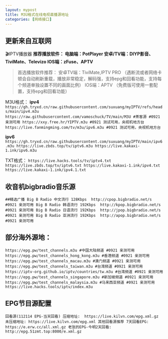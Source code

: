 ```yaml
---
layout: mypost
title: M3U格式在线电视直播源地址
categories: [网络接口]
---
```


## 更新来自互联网
🎬IPTV播放器
**推荐播放软件： 电脑端：PotPlayer 安卓/TV端：DIYP影音、TiviMate、Televizo IOS端：zFuse、APTV**

>首选播放软件推荐： 安卓TV端：TiviMate,IPTV PRO （遇断流或者网络卡顿会自动刷新重载，播放非常稳定，解码强，支持epg和回看功能，支持每个频道单独设置不同的画面比例） IOS端：APTV （免费版可使用一套配置，支持epg和回看功能）

M3U格式：
**ipv4**
`https://gh.tryxd.cn/raw.githubusercontent.com/suxuang/myIPTV/refs/heads/main/ipv4.m3u
https://raw.githubusercontent.com/vamoschuck/TV/main/M3U #茶客源 #0921 亲测可用
https://xxy.free.hr/YIPTV.m3u #0921 测试可用，央视机地方台
https://live.fanmingming.com/tv/m3u/ipv6.m3u #0921 测试可用，央视机地方台`

**ipv6**
`https://gh.tryxd.cn/raw.githubusercontent.com/suxuang/myIPTV/main/ipv6.m3u
https://live.zbds.top/tv/iptv6.m3u
https://live.kakaxi-1.ink/ipv6.m3u`

TXT格式：
`https://live.hacks.tools/tv/iptv4.txt
https://live.zbds.top/tv/iptv6.txt
https://live.kakaxi-1.ink/ipv4.txt
https://live.kakaxi-1.ink/ipv4.1.txt`

## 收音机bigbradio音乐源
`##精选广播
Big B Radio 中文流行 128Kbps 
http://cpop.bigbradio.net/s #0921 亲测可用
Big B Radio 韩语流行 192Kbps 
http://kpop.bigbradio.net/s #0921 亲测可用
Big B Radio 日语流行 192Kbps 
http://jpop.bigbradio.net/s #0921 亲测可用
Big B Radio 亚洲流行 192Kbps 
http://apop.bigbradio.net/s #0921 亲测可用`
## 部分海外源地：
`https://epg.pw/test_channels.m3u #中国大陆频道 #0921 亲测可用
https://epg.pw/test_channels_hong_kong.m3u #香港频道 #0921 亲测可用
https://epg.pw/test_channels_macau.m3u #澳门频道 #0921 亲测可用
https://epg.pw/test_channels_taiwan.m3u #台湾频道 #0921 亲测可用
https://iptv-org.github.io/iptv/countries/tw.m3u #台湾频道 #0921 亲测可用
https://epg.pw/test_channels_singapore.m3u #新加坡频道 #0921 亲测可用
https://epg.pw/test_channels_malaysia.m3u #马来西亚频道 #0921 亲测可用
https://live.hacks.tools/iptv/index.m3u
`
## EPG节目源配置
`回看源(112114 EPG-当天回看)
压缩地址: 
 https://live.kilvn.com/epg.xml.gz
未压缩地址:
https://live.kilvn.com/epg.xml
其他回看源推荐
7天回看EPG:
 https://e.erw.cc/all.xml.gz
老张的EPG-今明2天回看:
http://epg.51zmt.top:8000/e.xml.gz`
